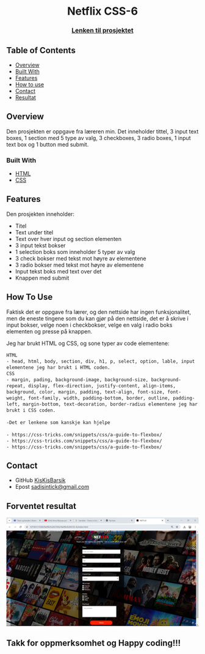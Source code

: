 
<h1 align="center">Netflix CSS-6</h1>
<div align="center">
  <h3>
    <a href="https://kiskisbarsik.github.io/Netflix/">
      Lenken til prosjektet
    </a>
  </h3>
</div>
<!-- TABLE OF CONTENTS -->

## Table of Contents

- [Overview](#overview)
- [Built With](#built-with)
- [Features](#features)
- [How to use](#how-to-use)
- [Contact](#contact)
- [Resultat](#forventet-resultat)

<!-- OVERVIEW -->
## Overview
Den prosjekten er oppgave fra læreren min. Det inneholder tittel, 3 input text boxes, 1 section med 5 type av valg, 3 checkboxes, 3 radio boxes, 1 input text box og 1 button med submit. 

### Built With
- [HTML](https://www.w3schools.com/html/)
- [CSS](https://www.w3schools.com/css/default.asp)

## Features
Den prosjekten inneholder:
- Titel 
- Text under titel
- Text over hver input og section elementen
- 3 input tekst bokser
- 1 selection boks som inneholder 5 typer av valg
- 3 check bokser med tekst mot høyre av elementene
- 3 radio bokser med tekst mot høyre av elementene
- Input tekst boks med text over det
- Knappen med submit

## How To Use

Faktisk det er oppgave fra lærer, og den nettside har ingen funksjonalitet, men de eneste tingene som du kan gjør på den nettside, det er å skrive i input bokser, velge noen i checkbokser, velge en valg i radio boks elementen og presse på knappen.

Jeg har brukt HTML og CSS, og sone typer av code elementene:

```
HTML 
- head, html, body, section, div, h1, p, select, option, lable, input elementene jeg har brukt i HTML coden.
CSS 
- margin, pading, background-image, background-size, background-repeat, display, flex-direction, justify-content, align-items, background, color, margin, padding, text-align, font-size, font-weight, font-family, width, padding-bottom, border, outline, padding-left, margin-bottom, text-decoration, border-radius elementene jeg har brukt i CSS coden.

-Det er lenkene som kanskje kan hjelpe

- https://css-tricks.com/snippets/css/a-guide-to-flexbox/
- https://css-tricks.com/snippets/css/a-guide-to-flexbox/
- https://css-tricks.com/snippets/css/a-guide-to-flexbox/

```

## Contact
- GitHub [KisKisBarsik](https://github.com/KisKisBarsik)
- Epost [sadisintick@gmail.com](mailto:sadisintick@gmail.com)



## Forventet resultat

![Image_1](Skjermbilde%202024-09-28%20081523.png)

## Takk for oppmerksomhet og Happy coding!!!